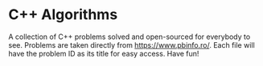 # C++ Algorithms
A collection of C++ problems solved and open-sourced for everybody to see.
Problems are taken directly from https://www.pbinfo.ro/. Each file will have the problem ID as its title for easy access.
Have fun!
